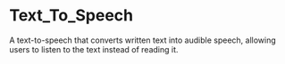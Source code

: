 # Text_To_Speech
A text-to-speech that converts written text into audible speech, allowing users to listen to the text instead of reading it.
